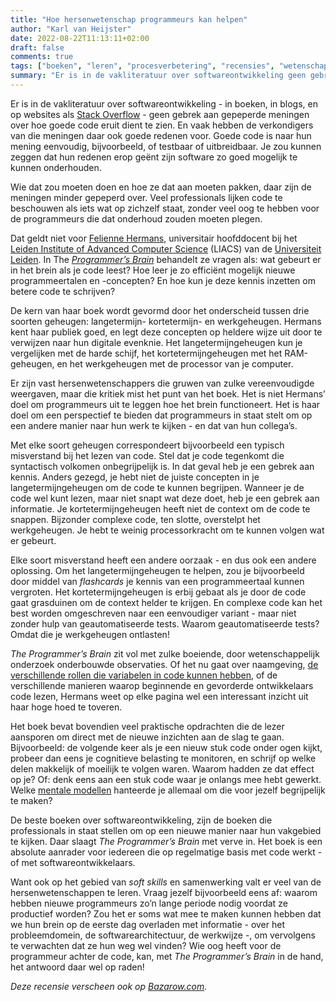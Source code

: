 ```yaml
---
title: "Hoe hersenwetenschap programmeurs kan helpen"
author: "Karl van Heijster"
date: 2022-08-22T11:13:11+02:00
draft: false
comments: true
tags: ["boeken", "leren", "procesverbetering", "recensies", "wetenschap"]
summary: "Er is in de vakliteratuur over softwareontwikkeling geen gebrek aan gepeperde meningen over hoe goede code eruit dient te zien. Goede code is naar hun mening eenvoudig, bijvoorbeeld, of testbaar of uitbreidbaar. Je zou kunnen zeggen dat hun redenen erop geënt zijn software zo goed mogelijk te kunnen onderhouden. Wie dat zou moeten doen en hoe ze dat aan moeten pakken, daar zijn de meningen minder gepeperd over. Veel professionals lijken code te beschouwen als iets wat op zichzelf staat, zonder veel oog te hebben voor de programmeurs die dat onderhoud zouden moeten plegen. Dat geldt niet voor Felienne Hermans. In The *Programmer’s Brain* behandelt ze vragen als: wat gebeurt er in het brein als je code leest? Hoe leer je zo efficiënt mogelijk nieuwe programmeertalen en -concepten? En hoe kun je deze kennis inzetten om betere code te schrijven?"
---
```


Er is in de vakliteratuur over softwareontwikkeling - in boeken, in blogs, en op websites als [Stack Overflow](https://stackoverflow.com/) - geen gebrek aan gepeperde meningen over hoe goede code eruit dient te zien. En vaak hebben de verkondigers van die meningen daar ook goede redenen voor. Goede code is naar hun mening eenvoudig, bijvoorbeeld, of testbaar of uitbreidbaar. Je zou kunnen zeggen dat hun redenen erop geënt zijn software zo goed mogelijk te kunnen onderhouden. 


Wie dat zou moeten doen en hoe ze dat aan moeten pakken, daar zijn de meningen minder gepeperd over. Veel professionals lijken code te beschouwen als iets wat op zichzelf staat, zonder veel oog te hebben voor de programmeurs die dat onderhoud zouden moeten plegen.


Dat geldt niet voor [Felienne Hermans](https://www.felienne.com/), universitair hoofddocent bij het [Leiden Institute of Advanced Computer Science](https://liacs.leidenuniv.nl/) (LIACS) van de [Universiteit Leiden](https://www.universiteitleiden.nl/). In The [*Programmer’s Brain*](https://www.manning.com/books/the-programmers-brain) behandelt ze vragen als: wat gebeurt er in het brein als je code leest? Hoe leer je zo efficiënt mogelijk nieuwe programmeertalen en -concepten? En hoe kun je deze kennis inzetten om betere code te schrijven?


De kern van haar boek wordt gevormd door het onderscheid tussen drie soorten geheugen: langetermijn- kortetermijn- en werkgeheugen. Hermans kent haar publiek goed, en legt deze concepten op heldere wijze uit door te verwijzen naar hun digitale evenknie. Het langetermijngeheugen kun je vergelijken met de harde schijf, het kortetermijngeheugen met het RAM-geheugen, en het werkgeheugen met de processor van je computer.


Er zijn vast hersenwetenschappers die gruwen van zulke vereenvoudigde weergaven, maar die kritiek mist het punt van het boek. Het is niet Hermans’ doel om programmeurs uit te leggen hoe het brein functioneert. Het is haar doel om een perspectief te bieden dat programmeurs in staat stelt om op een andere manier naar hun werk te kijken - en dat van hun collega’s. 


Met elke soort geheugen correspondeert bijvoorbeeld een typisch misverstand bij het lezen van code. Stel dat je code tegenkomt die syntactisch volkomen onbegrijpelijk is. In dat geval heb je een gebrek aan kennis. Anders gezegd, je hebt niet de juiste concepten in je langetermijngeheugen om de code te kunnen begrijpen. Wanneer je de code wel kunt lezen, maar niet snapt wat deze doet, heb je een gebrek aan informatie. Je kortetermijngeheugen heeft niet de context om de code te snappen. Bijzonder complexe code, ten slotte, overstelpt het werkgeheugen. Je hebt te weinig processorkracht om te kunnen volgen wat er gebeurt.


Elke soort misverstand heeft een andere oorzaak - en dus ook een andere oplossing. Om het langetermijngeheugen te helpen, zou je bijvoorbeeld door middel van *flashcards* je kennis van een programmeertaal kunnen vergroten. Het kortetermijngeheugen is erbij gebaat als je door de code gaat grasduinen om de context helder te krijgen. En complexe code kan het best worden omgeschreven naar een eenvoudiger variant - maar niet zonder hulp van geautomatiseerde tests. Waarom geautomatiseerde tests? Omdat die je werkgeheugen ontlasten!


*The Programmer’s Brain* zit vol met zulke boeiende, door wetenschappelijk onderzoek onderbouwde observaties. Of het nu gaat over naamgeving, [de verschillende rollen die variabelen in code kunnen hebben](/blog/22/07/de-elf-rollen-van-variabelen/), of de verschillende manieren waarop beginnende en gevorderde ontwikkelaars code lezen, Hermans weet op elke pagina wel een interessant inzicht uit haar hoge hoed te toveren. 


Het boek bevat bovendien veel praktische opdrachten die de lezer aansporen om direct met de nieuwe inzichten aan de slag te gaan. Bijvoorbeeld: de volgende keer als je een nieuw stuk code onder ogen kijkt, probeer dan eens je cognitieve belasting te monitoren, en schrijf op welke delen makkelijk of moeilijk te volgen waren. Waarom hadden ze dat effect op je? Of: denk eens aan een stuk code waar je onlangs mee hebt gewerkt. Welke [mentale modellen](/blog/22/08/wat-is-jouw-mentale-model/) hanteerde je allemaal om die voor jezelf begrijpelijk te maken?


De beste boeken over softwareontwikkeling, zijn de boeken die professionals in staat stellen om op een nieuwe manier naar hun vakgebied te kijken. Daar slaagt *The Programmer’s Brain* met verve in. Het boek is een absolute aanrader voor iedereen die op regelmatige basis met code werkt - of met softwareontwikkelaars. 


Want ook op het gebied van *soft skills* en samenwerking valt er veel van de hersenwetenschappen te leren. Vraag jezelf bijvoorbeeld eens af: waarom hebben nieuwe programmeurs zo’n lange periode nodig voordat ze productief worden? Zou het er soms wat mee te maken kunnen hebben dat we hun brein op de eerste dag overladen met informatie - over het probleemdomein, de softwarearchitectuur, de werkwijze -, om vervolgens te verwachten dat ze hun weg wel vinden? Wie oog heeft voor de programmeur achter de code, kan, met *The Programmer’s Brain* in de hand, het antwoord daar wel op raden!


*Deze recensie verscheen ook op [Bazarow.com](https://bazarow.com/).*
